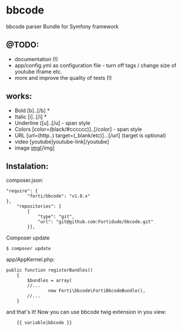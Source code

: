 # bbcode
bbcode parser Bundle for Symfony framework

## @TODO:
- documentation (!)
- app/config.yml as configuration file - turn off tags / change size of youtube iframe etc.
- more and improve the quality of tests (!)

## works:
- Bold [b]..[/b] *
- Italic [i]..[/i] *
- Underline ([u]..[/u] - span style
- Colors [color=(black/#cccccc)]..[/color] - span style
- URL [url=(http..) target=(_blank/etc)]...[/url] (target is optional)
- video [youtube]youtube-link[/youtube]
- image [img](http..)[/img]

## Instalation:


composer.json:
```
"require": {
        "forti/bbcode": "v1.0.x"
},
    "repositories": [
        {
            "type": "git",
            "url": "git@github.com:Fortidude/bbcode.git"
        }],
```


Composer update
```
$ composer update
```


app/AppKernel.php:
```
public function registerBundles()
    {
        $bundles = array(
        //...
                new Forti\bbcode\FortiBbcodeBundle(),
        //...
    }
```


and that's it! Now you can use bbcode twig extension in you view:
```
    {{ variable|bbcode }}
```
